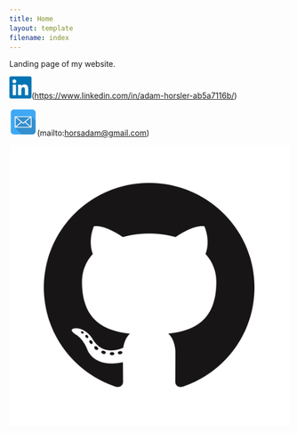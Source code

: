```yaml
---
title: Home
layout: template
filename: index
--- 
```


Landing page of my website.

<img src="linkedin.webp" width="40" height="40">(https://www.linkedin.com/in/adam-horsler-ab5a7116b/)

<img src="email_logo.jpg" width="50" height="50">(mailto:horsadam@gmail.com)

[![Github page](GitHub-Mark.png)](https://github.com/horsada/)